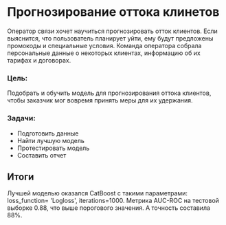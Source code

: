 # Прогнозирование оттока клинетов
Оператор связи хочет научиться прогнозировать отток клиентов. Если выяснится, что пользователь планирует уйти, ему будут предложены промокоды и специальные условия. Команда оператора собрала персональные данные о некоторых клиентах, информацию об их тарифах и договорах.

### Цель:
Подобрать и обучить модель для прогнозирования оттока клиентов, чтобы заказчик мог вовремя принять меры для их удержания.

### Задачи:
- Подготовить данные
- Найти лучшую модель
- Протестировать модель
- Составить отчет

## Итоги
Лучшей моделью оказался CatBoost с такими параметрами: loss_function= 'Logloss', iterations=1000. Метрика AUC-ROC на тестовой выборке 0.88, что выше порогового значения. А точность составила 88%.
